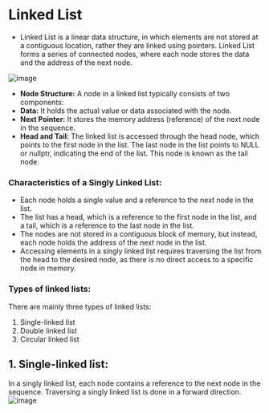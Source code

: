 # Linked List

- Linked List is a linear data structure, in which elements are not stored at a contiguous location, rather they are linked using pointers. Linked List forms a series of connected nodes, where each node stores the data and the address of the next node.

![image](https://media.geeksforgeeks.org/wp-content/uploads/20220712172013/Singlelinkedlist.png)

- **Node Structure:** A node in a linked list typically consists of two components:
- **Data:** It holds the actual value or data associated with the node.
- **Next Pointer:** It stores the memory address (reference) of the next node in the sequence.
- **Head and Tail:** The linked list is accessed through the head node, which points to the first node in the list. The last node in the list points to NULL or nullptr, indicating the end of the list. This node is known as the tail node.


### Characteristics of a Singly Linked List:
- Each node holds a single value and a reference to the next node in the list.
- The list has a head, which is a reference to the first node in the list, and a tail, which is a reference to the last node in the list.
- The nodes are not stored in a contiguous block of memory, but instead, each node holds the address of the next node in the list.
- Accessing elements in a singly linked list requires traversing the list from the head to the desired node, as there is no direct access to a specific node in memory.

### Types of linked lists:
There are mainly three types of linked lists:

1) Single-linked list
2) Double linked list
3) Circular linked list

## 1. Single-linked list:

In a singly linked list, each node contains a reference to the next node in the sequence. Traversing a singly linked list is done in a forward direction.
![image](https://media.geeksforgeeks.org/wp-content/uploads/20220712172013/Singlelinkedlist.png)